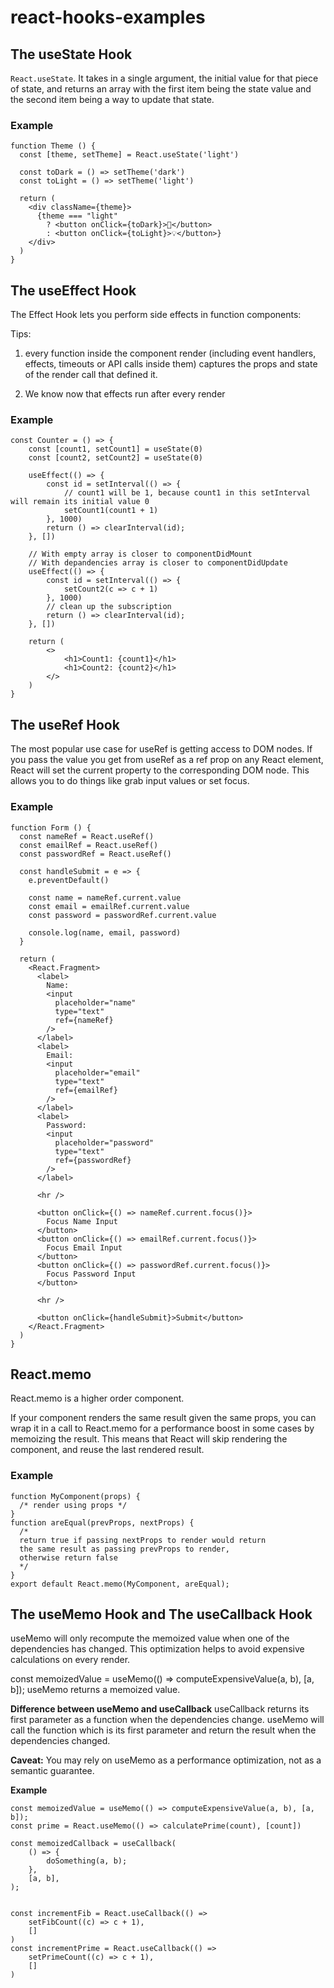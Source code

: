 # react-hooks-examples

## The useState Hook
`React.useState`. It takes in a single argument, the initial value for that piece of state, and returns an array with the first item being the state value and the second item being a way to update that state.

### Example
```
function Theme () {
  const [theme, setTheme] = React.useState('light')

  const toDark = () => setTheme('dark')
  const toLight = () => setTheme('light')

  return (
    <div className={theme}>
      {theme === "light"
        ? <button onClick={toDark}>🔦</button>
        : <button onClick={toLight}>💡</button>}
    </div>
  )
}
```

## The useEffect Hook
The Effect Hook lets you perform side effects in function components:

Tips: 
1. every function inside the component render (including event handlers, effects, timeouts or API calls inside them) captures the props and state of the render call that defined it.

2. We know now that effects run after every render

### Example
```
const Counter = () => {
	const [count1, setCount1] = useState(0)
	const [count2, setCount2] = useState(0)

	useEffect(() => {
		const id = setInterval(() => {
			// count1 will be 1, because count1 in this setInterval will remain its initial value 0
			setCount1(count1 + 1)
		}, 1000)
		return () => clearInterval(id);
	}, [])

	// With empty array is closer to componentDidMount
	// With depandencies array is closer to componentDidUpdate
	useEffect(() => {
		const id = setInterval(() => {
			setCount2(c => c + 1)
		}, 1000)
		// clean up the subscription
		return () => clearInterval(id);
	}, [])

	return (
		<>
			<h1>Count1: {count1}</h1>
			<h1>Count2: {count2}</h1>
		</>
	)
}
```

## The useRef Hook
The most popular use case for useRef is getting access to DOM nodes. If you pass the value you get from useRef as a ref prop on any React element, React will set the current property to the corresponding DOM node. This allows you to do things like grab input values or set focus.

### Example
```
function Form () {
  const nameRef = React.useRef()
  const emailRef = React.useRef()
  const passwordRef = React.useRef()

  const handleSubmit = e => {
    e.preventDefault()

    const name = nameRef.current.value
    const email = emailRef.current.value
    const password = passwordRef.current.value

    console.log(name, email, password)
  }

  return (
    <React.Fragment>
      <label>
        Name:
        <input 
          placeholder="name"
          type="text"
          ref={nameRef} 
        />
      </label>
      <label>
        Email:
        <input 
          placeholder="email"
          type="text"
          ref={emailRef} 
        />
      </label>
      <label>
        Password:
        <input 
          placeholder="password"
          type="text"
          ref={passwordRef} 
        />
      </label>

      <hr />

      <button onClick={() => nameRef.current.focus()}>
        Focus Name Input
      </button>
      <button onClick={() => emailRef.current.focus()}>
        Focus Email Input
      </button>
      <button onClick={() => passwordRef.current.focus()}>
        Focus Password Input
      </button>

      <hr />

      <button onClick={handleSubmit}>Submit</button>
    </React.Fragment>
  )
}
```

## React.memo
React.memo is a higher order component.

If your component renders the same result given the same props, you can wrap it in a call to React.memo for a performance boost in some cases by memoizing the result. This means that React will skip rendering the component, and reuse the last rendered result.

### Example
```
function MyComponent(props) {
  /* render using props */
}
function areEqual(prevProps, nextProps) {
  /*
  return true if passing nextProps to render would return
  the same result as passing prevProps to render,
  otherwise return false
  */
}
export default React.memo(MyComponent, areEqual);
```

## The useMemo Hook and The useCallback Hook
useMemo will only recompute the memoized value when one of the dependencies has changed. This optimization helps to avoid expensive calculations on every render.

const memoizedValue = useMemo(() => computeExpensiveValue(a, b), [a, b]);
useMemo returns a memoized value.

**Difference between useMemo and useCallback**
useCallback returns its first parameter as a function when the dependencies change.
useMemo will call the function which is its first parameter and return the result when the dependencies changed.

**Caveat:**
You may rely on useMemo as a performance optimization, not as a semantic guarantee.

**Example**
```
const memoizedValue = useMemo(() => computeExpensiveValue(a, b), [a, b]);
const prime = React.useMemo(() => calculatePrime(count), [count])

const memoizedCallback = useCallback(
	() => {
		doSomething(a, b);
	},
	[a, b],
);


const incrementFib = React.useCallback(() => 
    setFibCount((c) => c + 1), 
    []
)
const incrementPrime = React.useCallback(() => 
	setPrimeCount((c) => c + 1), 
	[]
)
```


